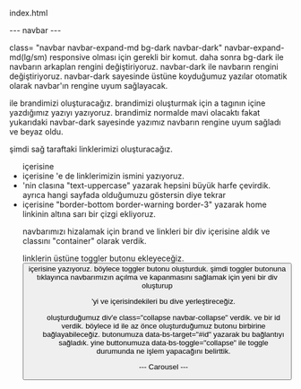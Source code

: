 index.html 

--- navbar ---

class= "navbar navbar-expand-md bg-dark navbar-dark"
navbar-expand-md(lg/sm) responsive olması için gerekli bir komut. daha sonra bg-dark ile navbarın arkaplan rengini değiştiriyoruz. navbar-dark ile navbarın rengini değiştiriyoruz. navbar-dark sayesinde üstüne koyduğumuz yazılar otomatik olarak navbar'ın rengine uyum sağlayacak.

<a class="navbar-brand"> ile brandimizi oluşturacağız. brandimizi oluşturmak için a tagının içine yazdığımız yazıyı yazıyoruz. brandimiz normalde mavi olacaktı fakat yukarıdaki navbar-dark sayesinde yazımız navbarın rengine uyum sağladı ve beyaz oldu.

şimdi sağ taraftaki linklerimizi oluşturacağız. <ul class="navbar-nav"> içerisine <li class="nav-item"> içerisine <a class="nav-link">'e de linklerimizin ismini yazıyoruz. <li>'nin clasına "text-uppercase" yazarak hepsini büyük harfe çevirdik. ayrıca hangi sayfada olduğumuzu göstersin diye tekrar <li> içerisine "border-bottom border-warning border-3" yazarak home linkinin altına sarı bir çizgi ekliyoruz. 

navbarımızı hizalamak için brand ve linkleri bir div içerisine aldık ve classını "container" olarak verdik.

linklerin üstüne toggler butonu ekleyeceğiz. <button class="navbar-toogler"> içerisine <span class="navbar-toggler-icon"></span> yazıyoruz. böylece toggler butonu oluşturduk. şimdi toggler butonuna tıklayınca navbarımızın açılma ve kapanmasını sağlamak için yeni bir div oluşturup <ul> 'yi ve içerisindekileri bu dive yerleştireceğiz.

oluşturduğumuz div'e class="collapse navbar-collapse" verdik. ve bir id verdik. böylece id ile az önce oluşturduğumuz butonu birbirine bağlayabileceğiz. 
butonumuza data-bs-target="#id" yazarak bu bağlantıyı sağladık. yine buttonumuza data-bs-toggle="collapse" ile toggle durumunda ne işlem yapacağını belirttik.

--- Carousel ---